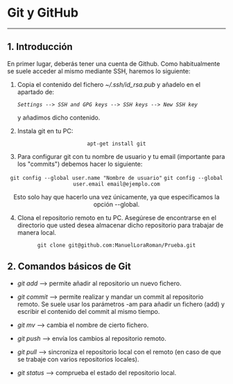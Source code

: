 # Git y GitHub
------------------------------

## 1. Introducción

En primer lugar, deberás tener una cuenta de Github. Como habitualmente se suele
acceder al mismo mediante SSH, haremos lo siguiente:


1. Copia el contenido del fichero *~/.ssh/id_rsa.pub* y añadelo en el apartado
de:
 
   _```Settings --> SSH and GPG keys --> SSH keys --> New SSH key```_  

   y añadimos dicho contenido.    

2. Instala git en tu PC:

<div align="center">

```apt-get install git```

</div>

3. Para configurar git con tu nombre de usuario y tu email (importante para
los "commits") debemos hacer lo siguiente:

<div align="center">

```git config --global user.name "Nombre de usuario"```
```git config --global user.email email@ejemplo.com```

Esto solo hay que hacerlo una vez únicamente, ya que especificamos la opción
--global.

</div>

4. Clona el repositorio remoto en tu PC. Asegúrese de encontrarse en el 
directorio que usted desea almacenar dicho repositorio para trabajar de manera
local.

<div align="center">

```git clone git@github.com:ManuelLoraRoman/Prueba.git``` 

</div>

## 2. Comandos básicos de Git

* _git add_ --> permite añadir al repositorio un nuevo fichero.

* _git commit_ --> permite realizar y mandar un commit al repositorio remoto.
                 Se suele usar los parámetros -am para añadir un fichero
		 (add) y escribir el contenido del commit al mismo tiempo.

* _git mv_ --> cambia el nombre de cierto fichero.

* _git push_ --> envía los cambios al repositorio remoto.

* _git pull_ --> sincroniza el repositorio local con el remoto (en caso de que
               se trabaje con varios repositorios locales).

* _git status_ --> comprueba el estado del repositorio local.
